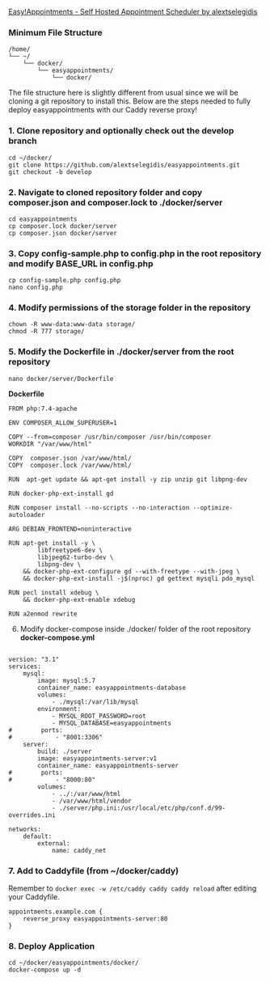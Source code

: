 [Easy!Appointments - Self Hosted Appointment Scheduler by alextselegidis](https://github.com/alextselegidis/easyappointments)

### Minimum File Structure
```
/home/
└── ~/
    └── docker/
        └── easyappointments/
            └── docker/
```

The file structure here is slightly different from usual since we will be cloning a git repository to install this. Below are the steps needed to fully deploy easyappointments with our Caddy reverse proxy!

### 1. Clone repository and optionally check out the develop branch
```
cd ~/docker/
git clone https://github.com/alextselegidis/easyappointments.git
git checkout -b develop
```

### 2. Navigate to cloned repository folder and copy composer.json and composer.lock to ./docker/server
```
cd easyappointments
cp composer.lock docker/server
cp composer.json docker/server
```

### 3. Copy config-sample.php to config.php in the root repository and modify BASE_URL in config.php
```
cp config-sample.php config.php
nano config.php
```

### 4. Modify permissions of the storage folder in the repository
```
chown -R www-data:www-data storage/
chmod -R 777 storage/
```

### 5. Modify the Dockerfile in ./docker/server from the root repository
```
nano docker/server/Dockerfile
```
**Dockerfile**
```
FROM php:7.4-apache

ENV COMPOSER_ALLOW_SUPERUSER=1

COPY --from=composer /usr/bin/composer /usr/bin/composer
WORKDIR "/var/www/html"

COPY  composer.json /var/www/html/
COPY  composer.lock /var/www/html/

RUN  apt-get update && apt-get install -y zip unzip git libpng-dev

RUN docker-php-ext-install gd

RUN composer install --no-scripts --no-interaction --optimize-autoloader

ARG DEBIAN_FRONTEND=noninteractive

RUN apt-get install -y \
        libfreetype6-dev \
        libjpeg62-turbo-dev \
        libpng-dev \
    && docker-php-ext-configure gd --with-freetype --with-jpeg \
    && docker-php-ext-install -j$(nproc) gd gettext mysqli pdo_mysql

RUN pecl install xdebug \
    && docker-php-ext-enable xdebug

RUN a2enmod rewrite
```

6. Modify docker-compose inside ./docker/ folder of the root repository
**docker-compose.yml**
```

version: "3.1"
services:
    mysql:
        image: mysql:5.7
        container_name: easyappointments-database
        volumes:
            - ./mysql:/var/lib/mysql
        environment:
            - MYSQL_ROOT_PASSWORD=root
            - MYSQL_DATABASE=easyappointments
#        ports:
#            - "8001:3306"
    server:
        build: ./server
        image: easyappointments-server:v1
        container_name: easyappointments-server
#        ports:
#            - "8000:80"
        volumes:
            - ../:/var/www/html
            - /var/www/html/vendor
            - ./server/php.ini:/usr/local/etc/php/conf.d/99-overrides.ini

networks:
    default:
        external:
            name: caddy_net
```


### 7. Add to Caddyfile (from ~/docker/caddy)
Remember to `docker exec -w /etc/caddy caddy caddy reload` after editing your Caddyfile.
```
appointments.example.com {
	reverse_proxy easyappointments-server:80
}
```

### 8. Deploy Application
```
cd ~/docker/easyappointments/docker/
docker-compose up -d
```
